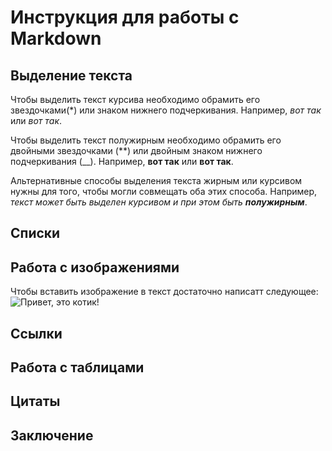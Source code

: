 # Инструкция для работы с Markdown

## Выделение текста 

Чтобы выделить текст курсива необходимо обрамить его звездочками(*) или знаком нижнего подчеркивания. Например, *вот так* или _вот так_.

Чтобы выделить текст полужирным необходимо обрамить его двойными звездочками (**) или двойным знаком нижнего подчеркивания (__). Например, **вот так** или __вот так__. 

Альтернативные способы выделения текста жирным или курсивом нужны для того, чтобы могли совмещать оба этих способа. Например, _текст может быть выделен курсивом и при этом быть **полужирным**_.

## Списки

## Работа с изображениями

Чтобы вставить изображение в текст достаточно написатт следующее: 
![Привет, это котик!](i.webp)

## Ссылки 

## Работа с таблицами 

## Цитаты

## Заключение 